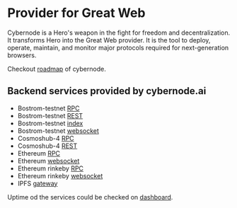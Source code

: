 # Provider for Great Web

Cybernode is a Hero's weapon in the fight for freedom and decentralization. It transforms Hero into the Great Web provider. It is the tool to deploy, operate, maintain, and monitor major protocols required for next-generation browsers.

Checkout [roadmap](./roadmap.md) of cybernode.

## Backend services provided by cybernode.ai

- Bostrom-testnet [RPC](https://rpc.bostromdev.cybernode.ai)
- Bostrom-testnet [REST](https://lcd.bostromdev.cybernode.ai)
- Bostrom-testnet [index](https://index.bostromdev.cybernode.ai)
- Bostrom-testnet [websocket](wss://rpc.bostromdev.cybernode.ai/websocket)
- Cosmoshub-4 [RPC](https://rpc.cosmoshub-4.cybernode.ai)
- Cosmoshub-4 [REST](https://lcd.cosmoshub-4.cybernode.ai)
- Ethereum [RPC](https://rpc.ethereum.cybernode.ai)
- Ethereum [websocket](wss://ws.ethereum.cybernode.ai)
- Ethereum rinkeby [RPC](https://rpc-rinkeby.ethereum.cybernode.ai)
- Ethereum rinkeby [websocket](wss://ws-rinkeby.ethereum.cybernode.ai)
- IPFS [gateway](https://gateway.ipfs.cybernode.ai)

Uptime od the services could be checked on [dashboard](https://monitor.cybernode.ai).